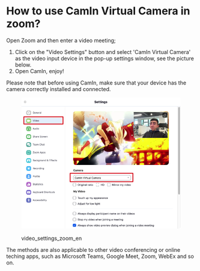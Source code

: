 # How to use CamIn Virtual Camera in zoom?

Open Zoom and then enter a video meeting;

1. Click on the "Video Settings" button and select 'CamIn Virtual Camera' as the video input device in the pop-up settings window, see the picture below.
2. Open CamIn, enjoy!

Please note that before using CamIn, make sure that your device has the camera correctly installed and connected.

<figure><img src="../../.gitbook/assets/image (14).png" alt=""><figcaption><p>video_settings_zoom_en</p></figcaption></figure>

The methods are also applicable to other video conferencing or online teching apps, such as Microsoft Teams, Google Meet, Zoom, WebEx and so on.
